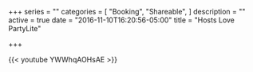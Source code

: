 +++
series = ""
categories = [
  "Booking",
  "Shareable", 
]
description = ""
active = true
date = "2016-11-10T16:20:56-05:00"
title = "Hosts Love PartyLite"

+++

{{< youtube YWWhqAOHsAE >}}
